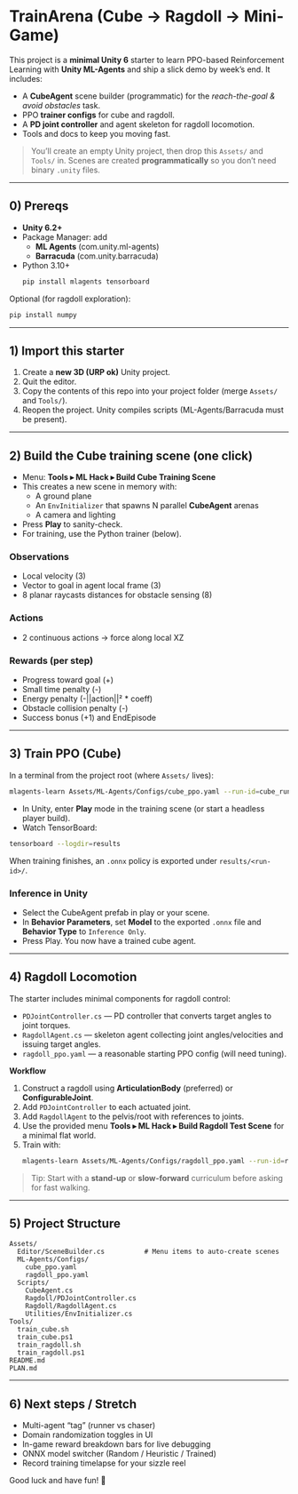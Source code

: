 # TrainArena (Cube -> Ragdoll -> Mini-Game)

This project is a **minimal Unity 6** starter to learn PPO-based Reinforcement Learning with
**Unity ML-Agents** and ship a slick demo by week’s end. It includes:
- A **CubeAgent** scene builder (programmatic) for the *reach-the-goal & avoid obstacles* task.
- PPO **trainer configs** for cube and ragdoll.
- A **PD joint controller** and agent skeleton for ragdoll locomotion.
- Tools and docs to keep you moving fast.

> You’ll create an empty Unity project, then drop this `Assets/` and `Tools/` in.
> Scenes are created **programmatically** so you don’t need binary `.unity` files.

---

## 0) Prereqs

- **Unity 6.2+**
- Package Manager: add
  - **ML Agents** (com.unity.ml-agents)
  - **Barracuda** (com.unity.barracuda)
- Python 3.10+
  ```bash
  pip install mlagents tensorboard
  ```

Optional (for ragdoll exploration):
```bash
pip install numpy
```

---

## 1) Import this starter

1. Create a **new 3D (URP ok)** Unity project.
2. Quit the editor.
3. Copy the contents of this repo into your project folder (merge `Assets/` and `Tools/`).
4. Reopen the project. Unity compiles scripts (ML-Agents/Barracuda must be present).

---

## 2) Build the **Cube** training scene (one click)

- Menu: **Tools ▸ ML Hack ▸ Build Cube Training Scene**
- This creates a new scene in memory with:
  - A ground plane
  - An `EnvInitializer` that spawns N parallel **CubeAgent** arenas
  - A camera and lighting
- Press **Play** to sanity-check.
- For training, use the Python trainer (below).

### Observations
- Local velocity (3)
- Vector to goal in agent local frame (3)
- 8 planar raycasts distances for obstacle sensing (8)

### Actions
- 2 continuous actions → force along local XZ

### Rewards (per step)
- Progress toward goal (+)
- Small time penalty (-)
- Energy penalty (-||action||² * coeff)
- Obstacle collision penalty (-)
- Success bonus (+1) and EndEpisode

---

## 3) Train PPO (Cube)

In a terminal from the project root (where `Assets/` lives):

```bash
mlagents-learn Assets/ML-Agents/Configs/cube_ppo.yaml --run-id=cube_run_01 --train
```

- In Unity, enter **Play** mode in the training scene (or start a headless player build).
- Watch TensorBoard:
```bash
tensorboard --logdir=results
```

When training finishes, an `.onnx` policy is exported under `results/<run-id>/`.

### Inference in Unity
- Select the CubeAgent prefab in play or your scene.
- In **Behavior Parameters**, set **Model** to the exported `.onnx` file and **Behavior Type** to `Inference Only`.
- Press Play. You now have a trained cube agent.

---

## 4) Ragdoll Locomotion

The starter includes minimal components for ragdoll control:

- `PDJointController.cs` — PD controller that converts target angles to joint torques.
- `RagdollAgent.cs` — skeleton agent collecting joint angles/velocities and issuing target angles.
- `ragdoll_ppo.yaml` — a reasonable starting PPO config (will need tuning).

**Workflow**
1. Construct a ragdoll using **ArticulationBody** (preferred) or **ConfigurableJoint**.
2. Add `PDJointController` to each actuated joint.
3. Add `RagdollAgent` to the pelvis/root with references to joints.
4. Use the provided menu **Tools ▸ ML Hack ▸ Build Ragdoll Test Scene** for a minimal flat world.
5. Train with:
   ```bash
   mlagents-learn Assets/ML-Agents/Configs/ragdoll_ppo.yaml --run-id=ragdoll_run_01 --train
   ```

> Tip: Start with a **stand-up** or **slow-forward** curriculum before asking for fast walking.

---

## 5) Project Structure

```
Assets/
  Editor/SceneBuilder.cs          # Menu items to auto-create scenes
  ML-Agents/Configs/
    cube_ppo.yaml
    ragdoll_ppo.yaml
  Scripts/
    CubeAgent.cs
    Ragdoll/PDJointController.cs
    Ragdoll/RagdollAgent.cs
    Utilities/EnvInitializer.cs
Tools/
  train_cube.sh
  train_cube.ps1
  train_ragdoll.sh
  train_ragdoll.ps1
README.md
PLAN.md
```

---

## 6) Next steps / Stretch
- Multi-agent “tag” (runner vs chaser)
- Domain randomization toggles in UI
- In-game reward breakdown bars for live debugging
- ONNX model switcher (Random / Heuristic / Trained)
- Record training timelapse for your sizzle reel

Good luck and have fun! 🚀